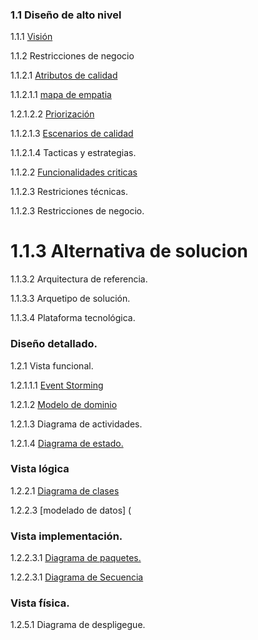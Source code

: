 
### 1.1 Diseño de alto nivel
1.1.1 [Visión](https://github.com/anyilondo/businees/blob/36f6f407e38061465837c6b51ff80dc5cb26489d/vistaFuncional/vision.md)

1.1.2 Restricciones de negocio

1.1.2.1 [Atributos de calidad](https://github.com/anyilondo/businees/blob/ab0d76ac3f3cbc03c2aa66fa8b6580107705f196/Dise%C3%B1o/Atributos%20de%20calidad.md)

1.1.2.1.1 [mapa de empatia](https://github.com/anyilondo/businees/tree/ab0d76ac3f3cbc03c2aa66fa8b6580107705f196/imagenes/drivers%20Arquitectonicos)

1.2.1.2.2 [Priorización](https://github.com/anyilondo/businees/blob/ab0d76ac3f3cbc03c2aa66fa8b6580107705f196/imagenes/drivers%20Arquitectonicos/caracteristicas.PNG)

1.1.2.1.3 [Escenarios de calidad](https://github.com/anyilondo/businees/tree/ab0d76ac3f3cbc03c2aa66fa8b6580107705f196/imagenes/escenarios%20de%20calidad)

1.1.2.1.4 Tacticas y estrategias.

1.1.2.2 [Funcionalidades criticas](https://github.com/anyilondo/businees/blob/ab0d76ac3f3cbc03c2aa66fa8b6580107705f196/imagenes/Funcionalidades%20primarias/Funcionalidades%20Primarias.PNG)

1.1.2.3 Restriciones técnicas.

1.1.2.3 Restricciones de negocio.

# 1.1.3  Alternativa de solucion

1.1.3.2 Arquitectura de referencia.

1.1.3.3 Arquetipo de solución.

1.1.3.4 Plataforma tecnológica.

### Diseño detallado.
1.2.1 Vista funcional.

1.2.1.1.1 [Event Storming](https://github.com/anyilondo/businees/blob/acfbefbd5ea3062e949f9c66fef78412c3cde75e/vistaFuncional/event%20storning.jpg)

1.2.1.2 [Modelo de dominio](https://github.com/anyilondo/businees/blob/ab0d76ac3f3cbc03c2aa66fa8b6580107705f196/vistaFuncional/modeloDominio.md)

1.2.1.3 Diagrama de actividades.

1.2.1.4 [Diagrama de estado.](https://github.com/anyilondo/businees/blob/ab0d76ac3f3cbc03c2aa66fa8b6580107705f196/vistaFuncional/diagrama%20de%20estado.md)

### Vista lógica
1.2.2.1 [Diagrama de clases](https://github.com/anyilondo/businees/blob/ab0d76ac3f3cbc03c2aa66fa8b6580107705f196/vistaLogica/vista%20logica.md)


1.2.2.3  [modelado de datos] (

### Vista implementación.
1.2.2.3.1 [Diagrama de paquetes.](https://github.com/anyilondo/businees/blob/ab0d76ac3f3cbc03c2aa66fa8b6580107705f196/Vista%20Implementacion/vista%20implementacion.md)

1.2.2.3.1 [Diagrama de Secuencia](https://github.com/anyilondo/businees/blob/ab0d76ac3f3cbc03c2aa66fa8b6580107705f196/Vista%20de%20Procesos/vista%20de%20proceso.md)

### Vista física.
1.2.5.1 Diagrama de despligegue.
